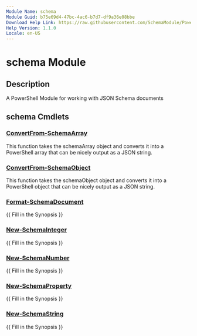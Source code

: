 ```yaml
---
Module Name: schema
Module Guid: b75e69d4-47bc-4ac6-b7d7-df9a36e08bbe
Download Help Link: https://raw.githubusercontent.com/SchemaModule/PowerShell/master/cabs/
Help Version: 1.1.0
Locale: en-US
---
```


# schema Module
## Description
A PowerShell Module for working with JSON Schema documents

## schema Cmdlets
### [ConvertFrom-SchemaArray](ConvertFrom-SchemaArray.md)
This function takes the schemaArray object and converts it into a PowerShell array
that can be nicely output as a JSON string.

### [ConvertFrom-SchemaObject](ConvertFrom-SchemaObject.md)
This function takes the schemaObject object and converts it into a PowerShell object
that can be nicely output as a JSON string.

### [Format-SchemaDocument](Format-SchemaDocument.md)
{{ Fill in the Synopsis }}

### [New-SchemaInteger](New-SchemaInteger.md)
{{ Fill in the Synopsis }}

### [New-SchemaNumber](New-SchemaNumber.md)
{{ Fill in the Synopsis }}

### [New-SchemaProperty](New-SchemaProperty.md)
{{ Fill in the Synopsis }}

### [New-SchemaString](New-SchemaString.md)
{{ Fill in the Synopsis }}

